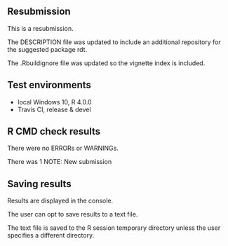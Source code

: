 ## Resubmission
This is a resubmission.

The DESCRIPTION file was updated to include an additional repository for 
the suggested package rdt.

The .Rbuildignore file was updated so the vignette index is included.

## Test environments
* local Windows 10, R 4.0.0
* Travis CI, release & devel

## R CMD check results
There were no ERRORs or WARNINGs.

There was 1 NOTE: New submission

## Saving results
Results are displayed in the console.

The user can opt to save results to a text file.

The text file is saved to the R session temporary directory
unless the user specifies a different directory.
